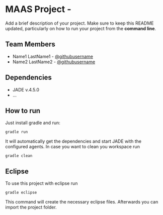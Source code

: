 # MAAS Project - <Team Name>

Add a brief description of your project. Make sure to keep this README updated, particularly on how to run your project from the **command line**.

## Team Members
* Name1 LastName1 - [@githubusername](https://github.com/username)
* Name2 LastName2 - [@githubusername](https://github.com/username)

## Dependencies
* JADE v.4.5.0
* ...

## How to run
Just install gradle and run:

    gradle run

It will automatically get the dependencies and start JADE with the configured agents.
In case you want to clean you workspace run

    gradle clean

## Eclipse
To use this project with eclipse run

    gradle eclipse

This command will create the necessary eclipse files.
Afterwards you can import the project folder.
